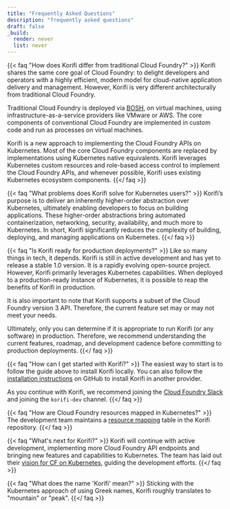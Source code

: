 ```yaml
---
title: "Frequently Asked Questions"
description: "frequently asked questions"
draft: false
_build:
  render: never
  list: never
---
```



{{< faq "How does Korifi differ from traditional Cloud Foundry?" >}}
Korifi shares the same core goal of Cloud Foundry: to delight developers and operators with a highly efficient, modern model for cloud-native application delivery and management. However, Korifi is very different architecturally from traditional Cloud Foundry. 

Traditional Cloud Foundry is deployed via [BOSH](https://bosh.io), on virtual machines, using infrastructure-as-a-service providers like VMware or AWS. The core components of conventional Cloud Foundry are implemented in custom code and run as processes on virtual machines.

Korifi is a new approach to implementing the Cloud Foundry APIs on Kubernetes. Most of the core Cloud Foundry components are replaced by implementations using Kubernetes native equivalents. Korifi leverages Kubernetes custom resources and role-based access control to implement the Cloud Foundry APIs, and whenever possible, Korifi uses existing Kubernetes ecosystem components.
{{</ faq >}}

{{< faq "What problems does Korifi solve for Kubernetes users?" >}}
Korifi’s purpose is to deliver an inherently higher-order abstraction over Kubernetes, ultimately enabling developers to focus on building applications. These higher-order abstractions bring automated containerization, networking, security, availability, and much more to Kubernetes. In short, Korifi significantly reduces the complexity of building, deploying, and managing applications on Kubernetes.
{{</ faq >}}

{{< faq "Is Korifi ready for production deployments?" >}}
Like so many things in tech, it depends. Korifi is still in active development and has yet to release a stable 1.0 version. It is a rapidly evolving open-source project. However, Korifi primarily leverages Kubernetes capabilities. When deployed to a production-ready instance of Kubernetes, it is possible to reap the benefits of Korifi in production. 

It is also important to note that Korifi supports a subset of the Cloud Foundry version 3 API. Therefore, the current feature set may or may not meet your needs. 

Ultimately, only you can determine if it is appropriate to run Korifi (or any software) in production. Therefore, we recommend understanding the current features, roadmap, and development cadence before committing to production deployments. 
{{</ faq >}}

{{< faq "How can I get started with Korifi?" >}}
The easiest way to start is to follow the guide above to install Korifi locally. You can also follow the [installation instructions](https://github.com/cloudfoundry/korifi/blob/main/INSTALL.md) on GitHub to install Korifi in another provider. 

As you continue with Korifi, we recommend joining the [Cloud Foundry Slack](https://slack.cloudfoundry.org) and joining the `korifi-dev` channel.
{{</ faq >}}

{{< faq "How are Cloud Foundry resources mapped in Kubernetes?" >}}
The development team maintains a [resource mapping](https://github.com/cloudfoundry/korifi/blob/main/docs/architecture.md#cf----kubernetes-resource-mappings) table in the Korifi repository.
{{</ faq >}}

{{< faq "What's next for Korifi?" >}}
Korifi will continue with active development, implementing more Cloud Foundry API endpoints and bringing new features and capabilities to Kubernetes. The team has laid out their [vision for CF on Kubernetes](https://docs.google.com/document/d/1rG814raI5UfGUsF_Ycrr8hKQMo1RH9TRMxuvkgHSdLg/edit), guiding the development efforts.
{{</ faq >}}

{{< faq "What does the name 'Korifi' mean?" >}}
Sticking with the Kubernetes approach of using Greek names, Korifi roughly translates to "mountain" or "peak".
{{</ faq >}}


